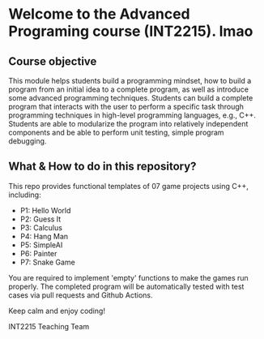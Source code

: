 # Welcome to the Advanced Programing course (INT2215). lmao
## Course objective
This module helps students build a programming mindset, how to build a program from an initial idea to a complete program, as well as introduce some advanced programming techniques. 
Students can build a complete program that interacts with the user to perform a specific task through programming techniques in high-level programming languages, e.g., C++. 
Students are able to modularize the program into relatively independent components and be able to perform unit testing, simple program debugging.

## What & How to do in this repository?
This repo provides functional templates of 07 game projects using C++, including:
* P1: Hello World
* P2: Guess It
* P3: Calculus
* P4: Hang Man
* P5: SimpleAI
* P6: Painter
* P7: Snake Game

You are required to implement 'empty' functions to make the games run properly. 
The completed program will be automatically tested with test cases via pull requests and Github Actions.

Keep calm and enjoy coding!

INT2215 Teaching Team

